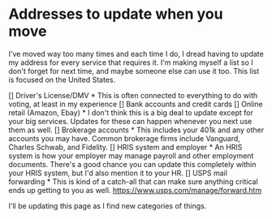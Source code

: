 # Addresses to update when you move

I've moved way too many times and each time I do, I dread having to update my address for every service that requires it.
I'm making myself a list so I don't forget for next time, and maybe someone else can use it too.
This list is focused on the United States.

[] Driver's License/DMV
	* This is often connected to everything to do with voting, at least in my experience
[] Bank accounts and credit cards
[] Online retail (Amazon, Ebay)
	* I don't think this is a big deal to update except for your big services.
	Updates for these can happen whenever you next use them as well.
[] Brokerage accounts
	* This includes your 401k and any other accounts you may have.
	Common brokerage firms include Vanguard, Charles Schwab, and Fidelity.
[] HRIS system and employer
	* An HRIS system is how your employer may manage payroll and other employment documents.
	There's a good chance you can update this completely within your HRIS system, but I'd also mention it to your HR.
[] USPS mail forwarding
	* This is kind of a catch-all that can make sure anything critical ends up getting to you as well.
	https://www.usps.com/manage/forward.htm

I'll be updating this page as I find new categories of things.
